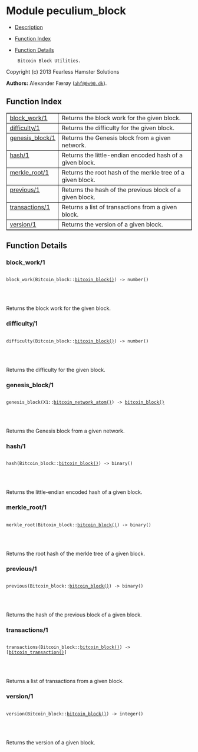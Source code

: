 

# Module peculium_block #
* [Description](#description)
* [Function Index](#index)
* [Function Details](#functions)


       Bitcoin Block Utilities.
Copyright (c)  2013 Fearless Hamster Solutions

__Authors:__ Alexander Færøy ([`ahf@0x90.dk`](mailto:ahf@0x90.dk)).
<a name="index"></a>

## Function Index ##


<table width="100%" border="1" cellspacing="0" cellpadding="2" summary="function index"><tr><td valign="top"><a href="#block_work-1">block_work/1</a></td><td>Returns the block work for the given block.</td></tr><tr><td valign="top"><a href="#difficulty-1">difficulty/1</a></td><td>Returns the difficulty for the given block.</td></tr><tr><td valign="top"><a href="#genesis_block-1">genesis_block/1</a></td><td>Returns the Genesis block from a given network.</td></tr><tr><td valign="top"><a href="#hash-1">hash/1</a></td><td>Returns the little-endian encoded hash of a given block.</td></tr><tr><td valign="top"><a href="#merkle_root-1">merkle_root/1</a></td><td>Returns the root hash of the merkle tree of a given block.</td></tr><tr><td valign="top"><a href="#previous-1">previous/1</a></td><td>Returns the hash of the previous block of a given block.</td></tr><tr><td valign="top"><a href="#transactions-1">transactions/1</a></td><td>Returns a list of transactions from a given block.</td></tr><tr><td valign="top"><a href="#version-1">version/1</a></td><td>Returns the version of a given block.</td></tr></table>


<a name="functions"></a>

## Function Details ##

<a name="block_work-1"></a>

### block_work/1 ###


<pre><code>
block_work(Bitcoin_block::<a href="#type-bitcoin_block">bitcoin_block()</a>) -&gt; number()
</code></pre>

<br></br>


Returns the block work for the given block.
<a name="difficulty-1"></a>

### difficulty/1 ###


<pre><code>
difficulty(Bitcoin_block::<a href="#type-bitcoin_block">bitcoin_block()</a>) -&gt; number()
</code></pre>

<br></br>


Returns the difficulty for the given block.
<a name="genesis_block-1"></a>

### genesis_block/1 ###


<pre><code>
genesis_block(X1::<a href="#type-bitcoin_network_atom">bitcoin_network_atom()</a>) -&gt; <a href="#type-bitcoin_block">bitcoin_block()</a>
</code></pre>

<br></br>


Returns the Genesis block from a given network.
<a name="hash-1"></a>

### hash/1 ###


<pre><code>
hash(Bitcoin_block::<a href="#type-bitcoin_block">bitcoin_block()</a>) -&gt; binary()
</code></pre>

<br></br>


Returns the little-endian encoded hash of a given block.
<a name="merkle_root-1"></a>

### merkle_root/1 ###


<pre><code>
merkle_root(Bitcoin_block::<a href="#type-bitcoin_block">bitcoin_block()</a>) -&gt; binary()
</code></pre>

<br></br>


Returns the root hash of the merkle tree of a given block.
<a name="previous-1"></a>

### previous/1 ###


<pre><code>
previous(Bitcoin_block::<a href="#type-bitcoin_block">bitcoin_block()</a>) -&gt; binary()
</code></pre>

<br></br>


Returns the hash of the previous block of a given block.
<a name="transactions-1"></a>

### transactions/1 ###


<pre><code>
transactions(Bitcoin_block::<a href="#type-bitcoin_block">bitcoin_block()</a>) -&gt; [<a href="#type-bitcoin_transaction">bitcoin_transaction()</a>]
</code></pre>

<br></br>


Returns a list of transactions from a given block.
<a name="version-1"></a>

### version/1 ###


<pre><code>
version(Bitcoin_block::<a href="#type-bitcoin_block">bitcoin_block()</a>) -&gt; integer()
</code></pre>

<br></br>


Returns the version of a given block.
